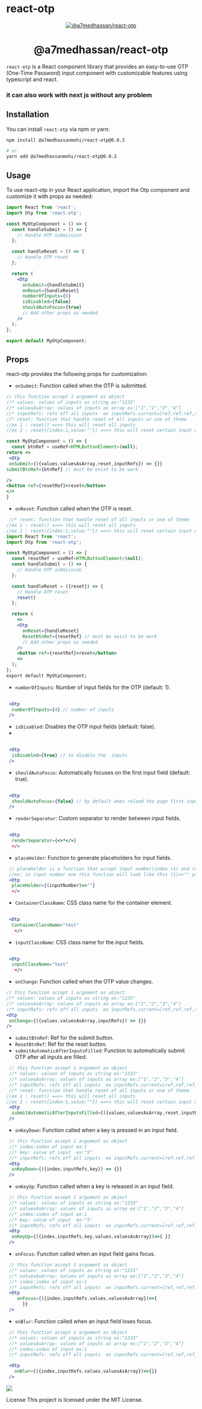 # react-otp

<p align="center">
  <a href="" >
    <img  src="https://res.cloudinary.com/mohii/image/upload/v1707755180/eq65pt2rvbmqmmeebqve.png" alt="@a7medhassan/react-otp">
  </a>
</p>

<h1 align="center">@a7medhassan/react-otp</h1>

`react-otp` is a React component library that provides an easy-to-use OTP (One-Time Password) input component with customizable features using typescript and react.
### it can also work with next js  without any problem
## Installation

You can install `react-otp` via npm or yarn:

```bash
npm install @a7medhassanmohi/react-otp@0.0.3
```
```bash
# or
yarn add @a7medhassanmohi/react-otp@0.0.3
```
## Usage

To use react-otp in your React application, import the Otp component and customize it with props as needed:

```jsx
import React from 'react';
import Otp from 'react-otp';

const MyOtpComponent = () => {
  const handleSubmit = () => {
    // Handle OTP submission
  };

  const handleReset = () => {
    // Handle OTP reset
  };

  return (
    <Otp
      onSubmit={handleSubmit}
      onReset={handleReset}
      numberOfInputs={6}
      isDisabled={false}
      shouldAutoFocus={true}
      // Add other props as needed
    />
  );
};

export default MyOtpComponent;
```


## Props

react-otp provides the following props for customization:
* `onSubmit`: Function called when the OTP is submitted.
 ```jsx
 // this function accept 1 argument as object 
 //* values: values of inputs as string ex:"1233"
 //* valuesAsArray: values of inputs as array ex:["1","2","3","4"]
 //* inputRefs: refs off all inputs  ex inputRefs.current=[ref,ref,ref,ref] 
 //* reset: function that handle reset of all inputs or one of theme
//ex 1 : reset() ==>> this will reset all inputs
//ex 2 : reset({index:1,value:""}) ==>> this will reset certain input with its index

const MyOtpComponent = () => {
   const btnRef = useRef<HTMLButtonElement>(null);
 return <>
  <Otp
  onSubmit={({values,valuesAsArray,reset,inputRefs}) => {}}
submitBtnRef={btnRef} // must be exist to be work

 />
 <button ref={resetRef}>reset</button>
 </>
}
 ```

* `onReset`: Function called when the OTP is reset.
```jsx
 //* reset: function that handle reset of all inputs or one of theme
//ex 1 : reset() ==>> this will reset all inputs
//ex 2 : reset({index:1,value:""}) ==>> this will reset certain input with its index
import React from 'react';
import Otp from 'react-otp';

const MyOtpComponent = () => {
  const resetRef = useRef<HTMLButtonElement>(null);
  const handleSubmit = () => {
    // Handle OTP submission
  };

  const handleReset = ({reset}) => {
    // Handle OTP reset
    reset()
  };

  return (
    <>
    <Otp
      onReset={handleReset}
      ResetBtnRef={resetRef} // must be exist to be work
      // Add other props as needed
    />
    <button ref={resetRef}>reset</button>
    <>
  );
};
export default MyOtpComponent;
 ```

* `numberOfInputs`: Number of input fields for the OTP (default: 1).
```jsx
 
 <Otp
  numberOfInputs={4} // number of inputs
 />
 ``` 

* `isDisabled`: Disables the OTP input fields (default: false).
* 
```jsx
 
 <Otp
  isDisabled={true} // to disable the  inputs
 />
 ``` 

* `shouldAutoFocus`: Automatically focuses on the first input field (default: true).
```jsx
 
 <Otp
  shouldAutoFocus={false} // by default when reload the page first input be focus automatic  if you want to disable this behavior
 />
 ```

* `renderSeparator`: Custom separator to render between input fields.
```jsx
 
 <Otp
  renderSeparator={<>*</>}
  </>
 ```

* `placeHolder`: Function to generate placeholders for input fields.

```jsx
 // placeHolder is a function that accept input number(index +1) and return string that display in placeholder input
 //ex: in input number one this function will look like this (1)=>"" you can return the number of input or any thing you want
 <Otp
  placeHolder={(inputNumber)=>""}
  </>
 ```

* `ContainerClassName`: CSS class name for the container element.
```jsx
 
 <Otp
  ContainerClassName="test"
   </>
 ```

* `inputClassName`: CSS class name for the input fields.

```jsx
 
 <Otp
  inputClassName="test"
   </>
 ```

* `onChange`: Function called when the OTP value changes.

 ```jsx
 // this function accept 1 argument as object 
 //* values: values of inputs as string ex:"1233"
 //* valuesAsArray: values of inputs as array ex:["1","2","3","4"]
 //* inputRefs: refs off all inputs  ex inputRefs.current=[ref,ref,ref,ref] 
 <Otp
  onChange={({values,valuesAsArray,inputRefs}) => {}}
 />
 ```


* `submitBtnRef`: Ref for the submit button.
* `ResetBtnRef`: Ref for the reset button.
* `submitAutomaticAfterInputsFilled`: Function to automatically submit OTP after all inputs are filled.
```jsx
 // this function accept 1 argument as object 
 //* values: values of inputs as string ex:"1233"
 //* valuesAsArray: values of inputs as array ex:["1","2","3","4"]
 //* inputRefs: refs off all inputs  ex inputRefs.current=[ref,ref,ref,ref] 
 //* reset: function that handle reset of all inputs or one of theme
//ex 1 : reset() ==>> this will reset all inputs
//ex 2 : reset({index:1,value:""}) ==>> this will reset certain input with its index
 <Otp
  submitAutomaticAfterInputsFilled={({values,valuesAsArray,reset,inputRefs}) => {}}
 />
 ```

* `onKeyDown`: Function called when a key is pressed in an input field.

```jsx
 // this function accept 1 argument as object 
 //* index:index of input ex:1
 //* key: value of input  ex:"5"
 //* inputRefs: refs off all inputs  ex inputRefs.current=[ref,ref,ref,ref] 
 <Otp
  onKeyDown={({index,inputRefs,key}) => {}}
 />
 ```

* `onKeyUp`: Function called when a key is released in an input field.

```jsx
 // this function accept 1 argument as object 
 //* values: values of inputs as string ex:"1233"
 //* valuesAsArray: values of inputs as array ex:["1","2","3","4"]
 //* index:index of input ex:1
 //* key: value of input  ex:"5"
 //* inputRefs: refs off all inputs  ex inputRefs.current=[ref,ref,ref,ref] 
 <Otp
  onKeyUp={({index,inputRefs,key,values,valuesAsArray})=>{ }}
 />
 ```

* `onFocus`: Function called when an input field gains focus.

```jsx
 // this function accept 1 argument as object 
 //* values: values of inputs as string ex:"1233"
 //* valuesAsArray: values of inputs as array ex:["1","2","3","4"]
 //* index:index of input ex:1
 //* inputRefs: refs off all inputs  ex inputRefs.current=[ref,ref,ref,ref] 
 <Otp
    onFocus={({index,inputRefs,values,valuesAsArray})=>{
      }}
 />
 ```

* `onBlur`: Function called when an input field loses focus.

```jsx
 // this function accept 1 argument as object 
 //* values: values of inputs as string ex:"1233"
 //* valuesAsArray: values of inputs as array ex:["1","2","3","4"]
 //* index:index of input ex:1
 //* inputRefs: refs off all inputs  ex inputRefs.current=[ref,ref,ref,ref] 

 <Otp
   onBlur={({index,inputRefs,values,valuesAsArray})=>{}}
 />
 ```



 <a href="https://www.buymeacoffee.com/a7medhassanmohi"><img src="https://img.buymeacoffee.com/button-api/?text=Buy me a coffee&emoji=&slug=a7medhassanmohi&button_colour=5F7FFF&font_colour=ffffff&font_family=Cookie&outline_colour=000000&coffee_colour=FFDD00" target="_blank" /></a>

License
This project is licensed under the MIT License.

